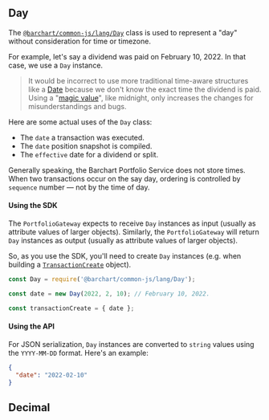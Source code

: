## Day

The [```@barchart/common-js/lang/Day```](https://github.com/barchart/common-js/blob/master/lang/Day.js) class is used to represent a "day" without consideration for time or timezone.

For example, let's say a dividend was paid on February 10, 2022. In that case, we use a ```Day``` instance.

> It would be incorrect to use more traditional time-aware structures like a [Date](https://developer.mozilla.org/en-US/docs/Web/JavaScript/Reference/Global_Objects/Date) because we don't know the exact time the dividend is paid. Using a "[magic value](https://en.wikipedia.org/wiki/Magic_number_(programming))", like midnight, only increases the changes for misunderstandings and bugs. 

Here are some actual uses of the `Day` class:

* The ```date``` a transaction was executed.
* The ```date``` position snapshot is compiled.
* The ```effective``` date for a dividend or split.

Generally speaking, the Barchart Portfolio Service does not store times. When two transactions occur on the say day, ordering is controlled by ```sequence``` number — not by the time of day.

#### Using the SDK

The ```PortfolioGateway``` expects to receive ```Day``` instances as input (usually as attribute values of larger objects). Similarly, the ```PortfolioGateway``` will return ```Day``` instances as output (usually as attribute values of larger objects).

So, as you use the SDK, you'll need to create ```Day``` instances (e.g. when building a [```TransactionCreate```](/content/sdk/lib-data?id=schematransactioncreate) object).

```javascript
const Day = require('@barchart/common-js/lang/Day');

const date = new Day(2022, 2, 10); // February 10, 2022.

const transactionCreate = { date };
```

#### Using the API

For JSON serialization, ```Day``` instances are converted to ```string``` values using the ```YYYY-MM-DD``` format. Here's an example:

```json
{
  "date": "2022-02-10"
}
```

## Decimal
